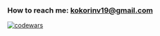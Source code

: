 ### How to reach me: kokorinv19@gmail.com

[![codewars](https://www.codewars.com/users/slavakokorin/badges/micro)](https://www.codewars.com/users/slavakokorin/badges/micro)